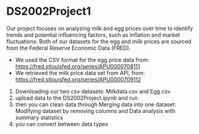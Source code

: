 # DS2002Project1

Our project focuses on analyzing milk and egg prices over time to identify trends and potential influencing factors, such as inflation and market fluctuations. Both of our datasets for the egg and milk prices are sourced from the Federal Reserve Economic Data (FRED). 
- We used the CSV format for the egg price data from:
https://fred.stlouisfed.org/series/APU0000708111
- We retrieved the milk price data set from API, from:
https://fred.stlouisfed.org/series/APU0000709112
1. Downloading our two csv datasets: Milkdata.csv and Egg.csv
2. upload data to the DS2002Project.ipynb and run
3. then you can clean data through Merging data into one dataset: Modifying dataset by removing columns and Data analysis with summary statistics
4. you can convert between data types
